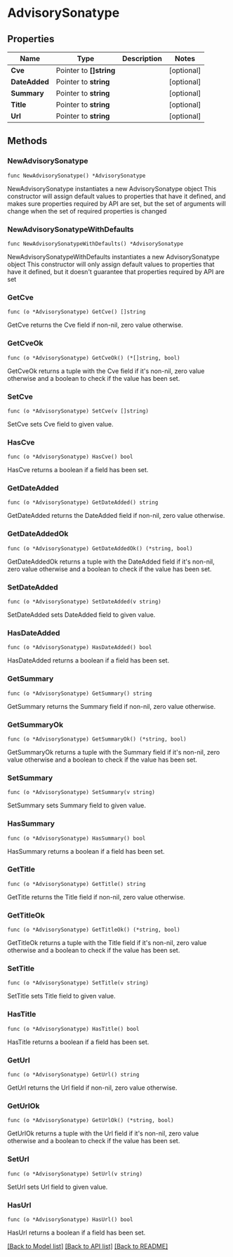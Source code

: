 # AdvisorySonatype

## Properties

Name | Type | Description | Notes
------------ | ------------- | ------------- | -------------
**Cve** | Pointer to **[]string** |  | [optional] 
**DateAdded** | Pointer to **string** |  | [optional] 
**Summary** | Pointer to **string** |  | [optional] 
**Title** | Pointer to **string** |  | [optional] 
**Url** | Pointer to **string** |  | [optional] 

## Methods

### NewAdvisorySonatype

`func NewAdvisorySonatype() *AdvisorySonatype`

NewAdvisorySonatype instantiates a new AdvisorySonatype object
This constructor will assign default values to properties that have it defined,
and makes sure properties required by API are set, but the set of arguments
will change when the set of required properties is changed

### NewAdvisorySonatypeWithDefaults

`func NewAdvisorySonatypeWithDefaults() *AdvisorySonatype`

NewAdvisorySonatypeWithDefaults instantiates a new AdvisorySonatype object
This constructor will only assign default values to properties that have it defined,
but it doesn't guarantee that properties required by API are set

### GetCve

`func (o *AdvisorySonatype) GetCve() []string`

GetCve returns the Cve field if non-nil, zero value otherwise.

### GetCveOk

`func (o *AdvisorySonatype) GetCveOk() (*[]string, bool)`

GetCveOk returns a tuple with the Cve field if it's non-nil, zero value otherwise
and a boolean to check if the value has been set.

### SetCve

`func (o *AdvisorySonatype) SetCve(v []string)`

SetCve sets Cve field to given value.

### HasCve

`func (o *AdvisorySonatype) HasCve() bool`

HasCve returns a boolean if a field has been set.

### GetDateAdded

`func (o *AdvisorySonatype) GetDateAdded() string`

GetDateAdded returns the DateAdded field if non-nil, zero value otherwise.

### GetDateAddedOk

`func (o *AdvisorySonatype) GetDateAddedOk() (*string, bool)`

GetDateAddedOk returns a tuple with the DateAdded field if it's non-nil, zero value otherwise
and a boolean to check if the value has been set.

### SetDateAdded

`func (o *AdvisorySonatype) SetDateAdded(v string)`

SetDateAdded sets DateAdded field to given value.

### HasDateAdded

`func (o *AdvisorySonatype) HasDateAdded() bool`

HasDateAdded returns a boolean if a field has been set.

### GetSummary

`func (o *AdvisorySonatype) GetSummary() string`

GetSummary returns the Summary field if non-nil, zero value otherwise.

### GetSummaryOk

`func (o *AdvisorySonatype) GetSummaryOk() (*string, bool)`

GetSummaryOk returns a tuple with the Summary field if it's non-nil, zero value otherwise
and a boolean to check if the value has been set.

### SetSummary

`func (o *AdvisorySonatype) SetSummary(v string)`

SetSummary sets Summary field to given value.

### HasSummary

`func (o *AdvisorySonatype) HasSummary() bool`

HasSummary returns a boolean if a field has been set.

### GetTitle

`func (o *AdvisorySonatype) GetTitle() string`

GetTitle returns the Title field if non-nil, zero value otherwise.

### GetTitleOk

`func (o *AdvisorySonatype) GetTitleOk() (*string, bool)`

GetTitleOk returns a tuple with the Title field if it's non-nil, zero value otherwise
and a boolean to check if the value has been set.

### SetTitle

`func (o *AdvisorySonatype) SetTitle(v string)`

SetTitle sets Title field to given value.

### HasTitle

`func (o *AdvisorySonatype) HasTitle() bool`

HasTitle returns a boolean if a field has been set.

### GetUrl

`func (o *AdvisorySonatype) GetUrl() string`

GetUrl returns the Url field if non-nil, zero value otherwise.

### GetUrlOk

`func (o *AdvisorySonatype) GetUrlOk() (*string, bool)`

GetUrlOk returns a tuple with the Url field if it's non-nil, zero value otherwise
and a boolean to check if the value has been set.

### SetUrl

`func (o *AdvisorySonatype) SetUrl(v string)`

SetUrl sets Url field to given value.

### HasUrl

`func (o *AdvisorySonatype) HasUrl() bool`

HasUrl returns a boolean if a field has been set.


[[Back to Model list]](../README.md#documentation-for-models) [[Back to API list]](../README.md#documentation-for-api-endpoints) [[Back to README]](../README.md)


